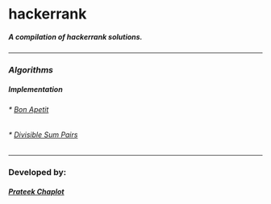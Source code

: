 # hackerrank
##### A compilation of hackerrank solutions.
---
### _Algorithms_
##### _Implementation_
###### * [_Bon Apetit_](Algorithms/Implementation/bon-appetit.cpp)
###### * [_Divisible Sum Pairs_](Algorithms/Implementation/divisible-sum-pairs.cpp)
---
### Developed by:
##### [Prateek Chaplot](https://github.com/prateekchaplot)
